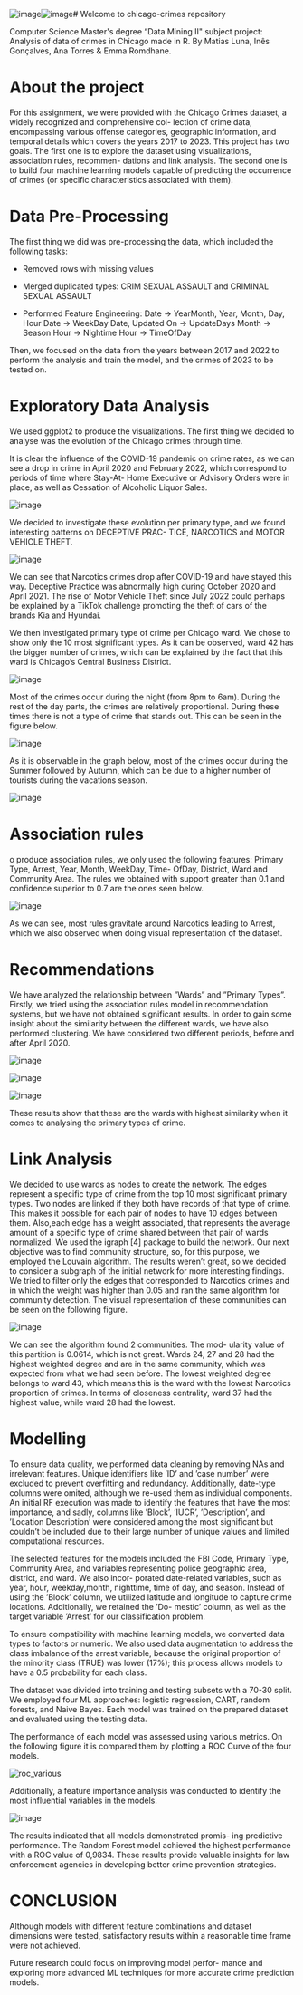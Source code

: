 ![image](https://github.com/matiasortizluna/chicago-crimes/assets/64530615/e26de271-308c-4196-a86b-721268456682)![image](https://github.com/matiasortizluna/chicago-crimes/assets/64530615/ba27b176-4efc-4d99-af60-92ece0f8420f)# Welcome to chicago-crimes repository

Computer Science Master's degree “Data Mining II" subject project: Analysis of data of crimes in Chicago made in R.
By Matias Luna, Inês Gonçalves, Ana Torres & Emma Romdhane.

# About the project
For this assignment, we were provided with the Chicago Crimes dataset, a widely recognized and comprehensive col- lection of crime data, encompassing various offense categories, geographic information, and temporal details which covers the years 2017 to 2023.
This project has two goals. The first one is to explore the dataset using visualizations, association rules, recommen- dations and link analysis. The second one is to build four machine learning models capable of predicting the occurrence of crimes (or specific characteristics associated with them).

# Data Pre-Processing

The first thing we did was pre-processing the data, which included the following tasks:

- Removed rows with missing values

- Merged duplicated types: CRIM SEXUAL ASSAULT and CRIMINAL SEXUAL ASSAULT

- Performed Feature Engineering:
    Date -> YearMonth, Year, Month, Day, Hour
    Date -> WeekDay
    Date, Updated On -> UpdateDays
    Month -> Season
    Hour -> Nightime
    Hour -> TimeOfDay

Then, we focused on the data from the years between 2017 and 2022 to perform the analysis and train the model, and the crimes of 2023 to be tested on.

# Exploratory Data Analysis

We used ggplot2 to produce the visualizations. The first thing we decided to analyse was the evolution of the Chicago crimes through time.

It is clear the influence of the COVID-19 pandemic on crime rates, as we can see a drop in crime in April 2020 and February 2022, which correspond to periods of time where Stay-At- Home Executive or Advisory Orders were in place, as well as Cessation of Alcoholic Liquor Sales.

![image](https://github.com/matiasortizluna/chicago-crimes/assets/64530615/e1eb8b3e-a9e6-4299-b77c-de119cadad32)

We decided to investigate these evolution per primary type, and we found interesting patterns on DECEPTIVE PRAC- TICE, NARCOTICS and MOTOR VEHICLE THEFT.

![image](https://github.com/matiasortizluna/chicago-crimes/assets/64530615/ede68f61-8005-45d6-8513-7823bcbefdc6)

We can see that Narcotics crimes drop after COVID-19 and have stayed this way. Deceptive Practice was abnormally high during October 2020 and April 2021. The rise of Motor Vehicle Theft since July 2022 could perhaps be explained by a TikTok challenge promoting the theft of cars of the brands Kia and Hyundai.

We then investigated primary type of crime per Chicago ward. We chose to show only the 10 most significant types. As it can be observed, ward 42 has the bigger number of crimes, which can be explained by the fact that this ward is Chicago’s Central Business District.

![image](https://github.com/matiasortizluna/chicago-crimes/assets/64530615/7816a607-632b-4bef-9350-d782924955f4)

Most of the crimes occur during the night (from 8pm to 6am). During the rest of the day parts, the crimes are relatively proportional. During these times there is not a type of crime that stands out. This can be seen in the figure below.

![image](https://github.com/matiasortizluna/chicago-crimes/assets/64530615/a225710f-7a06-4590-b5ab-cc8a02af47b8)

As it is observable in the graph below, most of the crimes occur during the Summer followed by Autumn, which can be due to a higher number of tourists during the vacations season.

![image](https://github.com/matiasortizluna/chicago-crimes/assets/64530615/98ac552d-66d6-4a92-861b-a76e5aead3dd)

# Association rules

o produce association rules, we only used the following features: Primary Type, Arrest, Year, Month, WeekDay, Time- OfDay, District, Ward and Community Area. The rules we obtained with support greater than 0.1 and confidence superior to 0.7 are the ones seen below.

![image](https://github.com/matiasortizluna/chicago-crimes/assets/64530615/096c95f2-0ccb-4c20-be22-2981dbd720ea)

As we can see, most rules gravitate around Narcotics leading to Arrest, which we also observed when doing visual representation of the dataset.

# Recommendations

We have analyzed the relationship between ”Wards” and ”Primary Types”. Firstly, we tried using the association rules model in recommendation systems, but we have not obtained significant results.
In order to gain some insight about the similarity between the different wards, we have also performed clustering. We have considered two different periods, before and after April 2020. 

![image](https://github.com/matiasortizluna/chicago-crimes/assets/64530615/80f6adec-2843-4e4c-a66e-6c3120a33504)

![image](https://github.com/matiasortizluna/chicago-crimes/assets/64530615/45164f64-94f5-4c4c-a487-45c3b10d89f9)

![image](https://github.com/matiasortizluna/chicago-crimes/assets/64530615/b9063885-259f-486c-8db3-c06fac1bc1d6)

These results show that these are the wards with highest similarity when it comes to analysing the primary types of crime.

# Link Analysis

We decided to use wards as nodes to create the network. The edges represent a specific type of crime from the top 10 most significant primary types. Two nodes are linked if they both have records of that type of crime. This makes it possible for each pair of nodes to have 10 edges between them. Also,each edge has a weight associated, that represents the average amount of a specific type of crime shared between that pair of wards normalized.
We used the igraph [4] package to build the network. Our next objective was to find community structure, so, for this purpose, we employed the Louvain algorithm. The results weren’t great, so we decided to consider a subgraph of the initial network for more interesting findings. We tried to filter only the edges that corresponded to Narcotics crimes and in which the weight was higher than 0.05 and ran the same algorithm for community detection. The visual representation of these communities can be seen on the following figure.

![image](https://github.com/matiasortizluna/chicago-crimes/assets/64530615/e642571d-7504-49d3-9ead-5f5b516efeb8)

We can see the algorithm found 2 communities. The mod- ularity value of this partition is 0.0614, which is not great. Wards 24, 27 and 28 had the highest weighted degree and are in the same community, which was expected from what we had seen before. The lowest weighted degree belongs to ward 43, which means this is the ward with the lowest Narcotics proportion of crimes.
In terms of closeness centrality, ward 37 had the highest value, while ward 28 had the lowest.

# Modelling

To ensure data quality, we performed data cleaning by removing NAs and irrelevant features. Unique identifiers like ’ID’ and ’case number’ were excluded to prevent overfitting and redundancy. Additionally, date-type columns were omited, although we re-used them as individual components. An initial RF execution was made to identify the features that have the most importance, and sadly, columns like ’Block’, ’IUCR’, ’Description’, and ’Location Description’ were considered among the most significant but couldn’t be included due to their large number of unique values and limited computational resources.

The selected features for the models included the FBI Code, Primary Type, Community Area, and variables representing police geographic area, district, and ward. We also incor- porated date-related variables, such as year, hour, weekday,month, nighttime, time of day, and season. Instead of using the ’Block’ column, we utilized latitude and longitude to capture crime locations. Additionally, we retained the ’Do- mestic’ column, as well as the target variable ’Arrest’ for our classification problem.

To ensure compatibility with machine learning models, we converted data types to factors or numeric. We also used data augmentation to address the class imbalance of the arrest variable, because the original proportion of the minority class (TRUE) was lower (17%); this process allows models to have a 0.5 probability for each class.

The dataset was divided into training and testing subsets with a 70-30 split. We employed four ML approaches: logistic regression, CART, random forests, and Naive Bayes. Each model was trained on the prepared dataset and evaluated using the testing data.

The performance of each model was assessed using various metrics. On the following figure it is compared them by plotting a ROC Curve of the four models.

![roc_various](https://github.com/matiasortizluna/chicago-crimes/assets/64530615/aff6810f-506b-471a-a573-f4e6bcc3abd5)

Additionally, a feature importance analysis was conducted to identify the most influential variables in the models.

![image](https://github.com/matiasortizluna/chicago-crimes/assets/64530615/87be8788-4969-4a6a-b2d3-497a427fa9b3)

The results indicated that all models demonstrated promis- ing predictive performance. The Random Forest model achieved the highest performance with a ROC value of 0,9834. These results provide valuable insights for law enforcement agencies in developing better crime prevention strategies.

# CONCLUSION

Although models with different feature combinations and dataset dimensions were tested, satisfactory results within a reasonable time frame were not achieved.

Future research could focus on improving model perfor- mance and exploring more advanced ML techniques for more accurate crime prediction models.
















